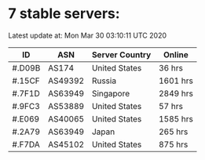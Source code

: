 # 7 stable servers:

Latest update at: Mon Mar 30 03:10:11 UTC 2020

| ID | ASN | Server Country | Online |
| -- | --- | -------------- | ------ |
| #.D09B | AS174 | United States | 36 hrs |
| #.15CF | AS49392 | Russia | 1601 hrs |
| #.7F1D | AS63949 | Singapore | 2849 hrs |
| #.9FC3 | AS53889 | United States | 57 hrs |
| #.E069 | AS40065 | United States | 1585 hrs |
| #.2A79 | AS63949 | Japan | 265 hrs |
| #.F7DA | AS45102 | United States | 875 hrs |

